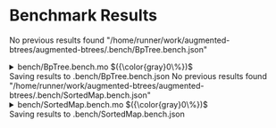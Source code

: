 # Benchmark Results


No previous results found "/home/runner/work/augmented-btrees/augmented-btrees/.bench/BpTree.bench.json"

<details>

<summary>bench/BpTree.bench.mo $({\color{gray}0\%})$</summary>

### Comparing B+Tree and Max B+Tree

_Benchmarking the performance with 10k entries_


Instructions: ${\color{gray}0\\%}$
Heap: ${\color{gray}0\\%}$
Stable Memory: ${\color{gray}0\\%}$
Garbage Collection: ${\color{gray}0\\%}$


**Instructions**

|                |      B+Tree |  Max B+Tree |
| :------------- | ----------: | ----------: |
| getFromIndex() |  59_607_817 |  64_364_142 |
| getIndex()     | 151_145_134 | 151_510_359 |
| getFloor()     |  75_126_652 |  75_127_828 |
| getCeiling()   |  75_127_177 |  75_128_445 |
| removeMin()    | 132_390_029 | 106_541_717 |
| removeMax()    | 104_330_921 |  60_255_588 |


**Heap**

|                |     B+Tree | Max B+Tree |
| :------------- | ---------: | ---------: |
| getFromIndex() | 322.33 KiB | 322.33 KiB |
| getIndex()     | 584.76 KiB | 584.84 KiB |
| getFloor()     | 213.27 KiB | 213.27 KiB |
| getCeiling()   | 213.27 KiB | 213.27 KiB |
| removeMin()    | 212.86 KiB | 478.09 KiB |
| removeMax()    | 206.89 KiB | 526.55 KiB |


**Garbage Collection**

|                | B+Tree | Max B+Tree |
| :------------- | -----: | ---------: |
| getFromIndex() |    0 B |        0 B |
| getIndex()     |    0 B |        0 B |
| getFloor()     |    0 B |        0 B |
| getCeiling()   |    0 B |        0 B |
| removeMin()    |    0 B |        0 B |
| removeMax()    |    0 B |        0 B |


</details>
Saving results to .bench/BpTree.bench.json
No previous results found "/home/runner/work/augmented-btrees/augmented-btrees/.bench/SortedMap.bench.json"

<details>

<summary>bench/SortedMap.bench.mo $({\color{gray}0\%})$</summary>

### Comparing RBTree, BTree and B+Tree (BpTree)

_Benchmarking the performance with 10k entries_


Instructions: ${\color{gray}0\\%}$
Heap: ${\color{gray}0\\%}$
Stable Memory: ${\color{gray}0\\%}$
Garbage Collection: ${\color{gray}0\\%}$


**Instructions**

|                       |      RBTree |       BTree |      B+Tree |  Max B+Tree |
| :-------------------- | ----------: | ----------: | ----------: | ----------: |
| insert()              | 123_966_513 | 108_895_034 | 106_596_885 | 134_608_483 |
| replace() higher vals | 117_971_104 |  81_599_825 |  85_099_290 | 115_920_822 |
| replace() lower vals  | 117_821_865 |  81_600_623 |  85_100_111 | 167_926_704 |
| get()                 |  38_612_988 |  73_722_692 |  76_440_091 |  76_441_684 |
| entries()             |  22_845_560 |  11_986_538 |   3_869_650 |   3_871_335 |
| scan()                |       4_518 |  24_148_386 |   5_601_084 |   5_585_611 |
| remove()              | 166_045_804 | 125_125_677 | 113_776_950 | 159_817_301 |


**Heap**

|                       |     RBTree |      BTree |     B+Tree | Max B+Tree |
| :-------------------- | ---------: | ---------: | ---------: | ---------: |
| insert()              |   8.65 MiB |   1.17 MiB | 723.52 KiB | -25.56 MiB |
| replace() higher vals |   7.81 MiB |   1.11 MiB |  603.9 KiB | 767.38 KiB |
| replace() lower vals  |   7.81 MiB |   1.11 MiB |  603.9 KiB |   3.01 MiB |
| get()                 |  15.11 KiB | 476.85 KiB | 213.27 KiB | 213.27 KiB |
| entries()             |    1.8 MiB | 589.27 KiB |   9.95 KiB |   9.95 KiB |
| scan()                |   9.78 KiB | 987.75 KiB |  31.73 KiB |  31.73 KiB |
| remove()              | -14.26 MiB |   1.87 MiB |  212.8 KiB |   1.06 MiB |


**Garbage Collection**

|                       |    RBTree | BTree | B+Tree | Max B+Tree |
| :-------------------- | --------: | ----: | -----: | ---------: |
| insert()              |       0 B |   0 B |    0 B |  26.69 MiB |
| replace() higher vals |       0 B |   0 B |    0 B |        0 B |
| replace() lower vals  |       0 B |   0 B |    0 B |        0 B |
| get()                 |       0 B |   0 B |    0 B |        0 B |
| entries()             |       0 B |   0 B |    0 B |        0 B |
| scan()                |       0 B |   0 B |    0 B |        0 B |
| remove()              | 28.62 MiB |   0 B |    0 B |        0 B |


</details>
Saving results to .bench/SortedMap.bench.json
